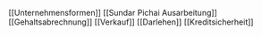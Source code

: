 [[Unternehmensformen]]
[[Sundar Pichai Ausarbeitung]]
[[Gehaltsabrechnung]]
[[Verkauf]]
[[Darlehen]]
[[Kreditsicherheit]]


